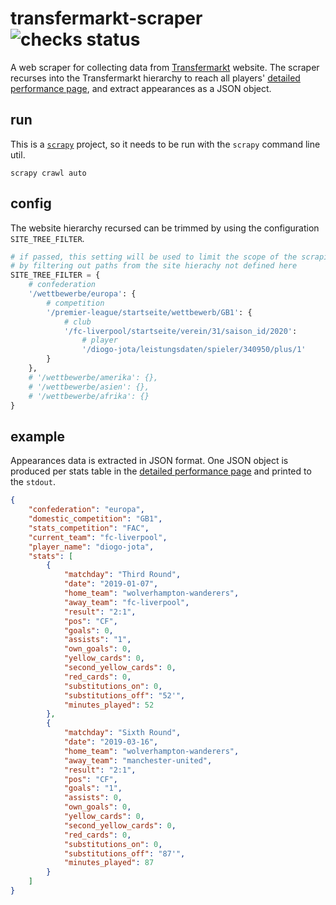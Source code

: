 
# transfermarkt-scraper  ![checks status](https://github.com/dcaribou/transfermarkt-scraper/workflows/Scrapy%20Contracts%20Checks/badge.svg)

A web scraper for collecting data from [Transfermarkt](https://www.transfermarkt.co.uk/) website. The scraper recurses into the Transfermarkt hierarchy to reach all players' [detailed performance page](https://www.transfermarkt.co.uk/diogo-jota/leistungsdatendetails/spieler/340950/saison/2020/verein/0/liga/0/wettbewerb/GB1/pos/0/trainer_id/0/plus/1), and
extract appearances as a JSON object.

## run
This is a [`scrapy`](https://scrapy.org/) project, so it needs to be run with the
`scrapy` command line util.
```console
scrapy crawl auto
```

## config
The website hierarchy recursed can be trimmed by using the configuration `SITE_TREE_FILTER`.
```python
# if passed, this setting will be used to limit the scope of the scraping
# by filtering out paths from the site hierachy not defined here
SITE_TREE_FILTER = {
    # confederation
    '/wettbewerbe/europa': {
        # competition
        '/premier-league/startseite/wettbewerb/GB1': {
            # club
            '/fc-liverpool/startseite/verein/31/saison_id/2020':
                # player
                '/diogo-jota/leistungsdaten/spieler/340950/plus/1'
        }
    },
    # '/wettbewerbe/amerika': {},
    # '/wettbewerbe/asien': {},
    # '/wettbewerbe/afrika': {}
}
```

## example
Appearances data is extracted in JSON format. One JSON object is produced per stats table in the [detailed performance page](https://www.transfermarkt.co.uk/diogo-jota/leistungsdatendetails/spieler/340950/saison/2020/verein/0/liga/0/wettbewerb/GB1/pos/0/trainer_id/0/plus/1) and printed to the `stdout`.
```json
{
    "confederation": "europa",
    "domestic_competition": "GB1",
    "stats_competition": "FAC",
    "current_team": "fc-liverpool",
    "player_name": "diogo-jota",
    "stats": [
        {
            "matchday": "Third Round",
            "date": "2019-01-07",
            "home_team": "wolverhampton-wanderers",
            "away_team": "fc-liverpool",
            "result": "2:1",
            "pos": "CF",
            "goals": 0,
            "assists": "1",
            "own_goals": 0,
            "yellow_cards": 0,
            "second_yellow_cards": 0,
            "red_cards": 0,
            "substitutions_on": 0,
            "substitutions_off": "52'",
            "minutes_played": 52
        },
        {
            "matchday": "Sixth Round",
            "date": "2019-03-16",
            "home_team": "wolverhampton-wanderers",
            "away_team": "manchester-united",
            "result": "2:1",
            "pos": "CF",
            "goals": "1",
            "assists": 0,
            "own_goals": 0,
            "yellow_cards": 0,
            "second_yellow_cards": 0,
            "red_cards": 0,
            "substitutions_on": 0,
            "substitutions_off": "87'",
            "minutes_played": 87
        }
    ]
}
```



